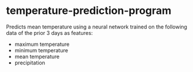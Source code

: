 # temperature-prediction-program

Predicts mean temperature using a neural network trained on the following data of the prior 3 days as features:
- maximum temperature 
- minimum temperature
- mean temperature
- precipitation
